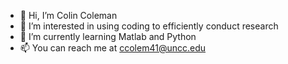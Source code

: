 - 👋 Hi, I’m Colin Coleman
- 👀 I’m interested in using coding to efficiently conduct research
- 🌱 I’m currently learning Matlab and Python
- 📫 You can reach me at ccolem41@uncc.edu

<!---
gkboss2003/gkboss2003 is a ✨ special ✨ repository because its `README.md` (this file) appears on your GitHub profile.
You can click the Preview link to take a look at your changes.
--->
